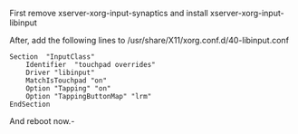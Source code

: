 First remove xserver-xorg-input-synaptics and install xserver-xorg-input-libinput

After, add the following lines to /usr/share/X11/xorg.conf.d/40-libinput.conf
```
Section  "InputClass"
    Identifier  "touchpad overrides"
    Driver "libinput"
    MatchIsTouchpad "on"
    Option "Tapping" "on"
    Option "TappingButtonMap" "lrm"
EndSection
```
And reboot now.-
